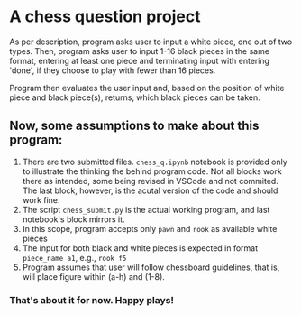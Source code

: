 # A chess question project
As per description, program asks user to input a white piece, one out of two types. 
Then, program asks user to input 1-16 black pieces in the same format, entering at least
one piece and terminating input with entering 'done', if they choose to play
with fewer than 16 pieces.

Program then evaluates the user input and, based on the position of white piece and 
black piece(s), returns, which black pieces can be taken.

## Now, some assumptions to make about this program:
1. There are two submitted files. `chess_q.ipynb` notebook is provided only to illustrate the thinking the behind program code. Not all blocks work there as intended, some being revised in VSCode and not commited. The last block, however, is the acutal version of the code and should work fine.
2. The script `chess_submit.py` is the actual working program, and last notebook's block mirrors it.
3. In this scope, program accepts only `pawn` and `rook` as available white pieces
4. The input for both black and white pieces is expected in format `piece_name a1`, e.g., `rook f5`
5. Program assumes that user will follow chessboard guidelines, that is, will place figure within (a-h) and (1-8).

### That's about it for now. Happy plays! 
